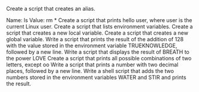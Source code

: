 Create a script that creates an alias.

Name: ls
Value: rm *
Create a script that prints hello user, where user is the current Linux user.
Create a script that lists environment variables.
Create a script that creates a new local variable.
Create a script that creates a new global variable.
Write a script that prints the result of the addition of 128 with the value stored in the environment variable TRUEKNOWLEDGE, followed by a new line.
Write a script that displays the result of BREATH to the power LOVE
Create a script that prints all possible combinations of two letters, except oo
Write a script that prints a number with two decimal places, followed by a new line.
Write a shell script that adds the two numbers stored in the environment variables WATER and STIR and prints the result.
